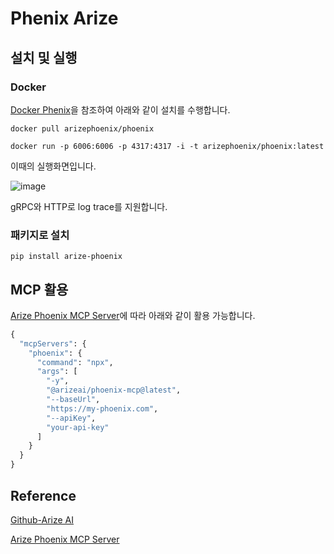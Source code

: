 # Phenix Arize

## 설치 및 실행

### Docker

[Docker Phenix](https://arize.com/docs/phoenix/self-hosting/deployment-options/docker#docker)을 참조하여 아래와 같이 설치를 수행합니다.

```text
docker pull arizephoenix/phoenix

docker run -p 6006:6006 -p 4317:4317 -i -t arizephoenix/phoenix:latest
```

이때의 실행화면입니다.

![image](https://github.com/user-attachments/assets/d78b6b9e-9716-46d4-87c7-87585adc9bbb)

gRPC와 HTTP로 log trace를 지원합니다.

### 패키지로 설치

```text
pip install arize-phoenix
```

## MCP 활용

[Arize Phoenix MCP Server](https://github.com/Arize-ai/phoenix/tree/main/js/packages/phoenix-mcp)에 따라 아래와 같이 활용 가능합니다.

```python
{
  "mcpServers": {
    "phoenix": {
      "command": "npx",
      "args": [
        "-y",
        "@arizeai/phoenix-mcp@latest",
        "--baseUrl",
        "https://my-phoenix.com",
        "--apiKey",
        "your-api-key"
      ]
    }
  }
}
```


## Reference

[Github-Arize AI](https://github.com/Arize-ai/phoenix)

[Arize Phoenix MCP Server](https://github.com/Arize-ai/phoenix/tree/main/js/packages/phoenix-mcp)
